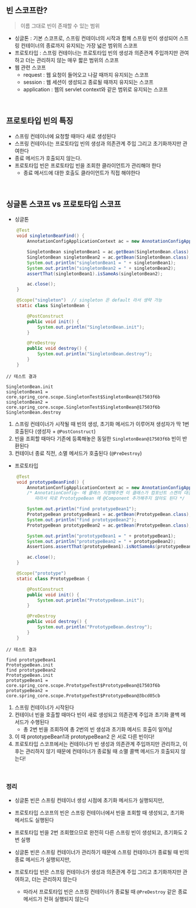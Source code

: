 ## 빈 스코프란?

> 이름 그대로 빈이 존재할 수 있는 범위

- 싱글톤 : 기본 스코프로, 스프링 컨테이너의 시작과 함께 스프링 빈이 생성되어 스프링 컨테이너의 종료까지 유지되는 가장 넓은 범위의 스코프
- 프로토타입 : 스프링 컨테이너는 프로토타입 빈의 생성과 의존관계 주입까지만 관여하고 더는 관리하지 않는 매우 짧은 범위의 스코프
- 웹 관련 스코프
  - request : 웹 요청이 들어오고 나갈 때까지 유지되는 스코프
  - session : 웹 세션이 생성되고 종료될 때까지 유지되는 스코프
  - application : 웹의 servlet context와 같은 범위로 유지되는 스코프

<br>

## 프로토타입 빈의 특징

- 스프링 컨테이너에 요청할 때마다 새로 생성된다
- 스프링 컨테이너는 프로토타입 빈의 생성과 의존관계 주입 그리고 초기화까지만 관여한다
- 종료 메서드가 호출되지 않는다.
- 프로토타입 빈은 프로토타입 빈을 조회한 클라이언트가 관리해야 한다
  - 종료 메서드에 대한 호출도 클라이언트가 직접 해야한다

<br>

## 싱글톤 스코프 vs 프로토타입 스코프

- 싱글톤

```java
    @Test
    void singletonBeanFind() {
        AnnotationConfigApplicationContext ac = new AnnotationConfigApplicationContext(SingletonBean.class);

        SingletonBean singletonBean1 = ac.getBean(SingletonBean.class);
        SingletonBean singletonBean2 = ac.getBean(SingletonBean.class);
        System.out.println("singletonBean1 = " + singletonBean1);
        System.out.println("singletonBean2 = " + singletonBean2);
        assertThat(singletonBean1).isSameAs(singletonBean2);

        ac.close();
    }

    @Scope("singleton")  // singleton 은 default 라서 생략 가능
    static class SingletonBean {

        @PostConstruct
        public void init() {
            System.out.println("SingletonBean.init");
        }

        @PreDestroy
        public void destroy() {
            System.out.println("SingletonBean.destroy");
        }
    }
```

```
// 테스트 결과

SingletonBean.init
singletonBean1 = core.spring_core.scope.SingletonTest$SingletonBean@17503f6b
singletonBean2 = core.spring_core.scope.SingletonTest$SingletonBean@17503f6b
SingletonBean.destroy
```

1. 스프링 컨테이너가 시작될 때 빈의 생성, 초기화 메서드가 이루어져 생성자가 딱 1번 호출된다 (생성자 + `@PostConstruct`)
2. 빈을 조회할 때마다 기존에 등록해놓은 동일한 `SingletonBean@17503f6b` 빈이 반환된다
3. 컨테이너 종료 직전, 소멸 메서드가 호출된다 (`@PreDestroy`)

- 프로토타입

```java
    @Test
    void prototypeBeanFind() {
        AnnotationConfigApplicationContext ac = new AnnotationConfigApplicationContext(PrototypeBean.class);
        /* AnnotationConfig~ 에 클래스 지정해주면 이 클래스가 컴포넌트 스캔의 대상처럼 동작하기 때문에 스프링 빈으로 등록해버린다.
           따라서 따로 PrototypeBean 에 @Component 추가해주지 않아도 된다 */

        System.out.println("find prototypeBean1");
        PrototypeBean prototypeBean1 = ac.getBean(PrototypeBean.class);
        System.out.println("find prototypeBean2");
        PrototypeBean prototypeBean2 = ac.getBean(PrototypeBean.class);

        System.out.println("prototypeBean1 = " + prototypeBean1);
        System.out.println("prototypeBean2 = " + prototypeBean2);
        Assertions.assertThat(prototypeBean1).isNotSameAs(prototypeBean2);

        ac.close();
    }

    @Scope("prototype")
    static class PrototypeBean {

        @PostConstruct
        public void init() {
            System.out.println("PrototypeBean.init");
        }

        @PreDestroy
        public void destroy() {
            System.out.println("PrototypeBean.destroy");
        }
    }
```

```
// 테스트 결과

find prototypeBean1
PrototypeBean.init
find prototypeBean2
PrototypeBean.init
prototypeBean1 = core.spring_core.scope.PrototypeTest$PrototypeBean@17503f6b
prototypeBean2 = core.spring_core.scope.PrototypeTest$PrototypeBean@3bcd05cb
```

1. 스프링 컨테이너가 시작된다
2. 컨테이너 빈을 호출할 때마다 빈이 새로 생성되고 의존관계 주입과 초기화 콜백 메서드가 수행된다<br>
   - 총 2번 빈을 조회하여 총 2번의 빈 생성과 초기화 메서드 호출이 일어남
3. 이 때 prototypeBean1과 prototypeBean2 은 서로 다른 빈이다!
4. 프로토타입 스코프에서는 컨테이너가 빈 생성과 의존관계 주입까지만 관리하고, 이후는 관리하지 않기 때문에 컨테이너가 종료될 때 소멸 콜백 메서드가 호출되지 않는다!

<br>

### 정리
- 싱글톤 빈은 스프링 컨테이너 생성 시점에 초기화 메서드가 실행되지만, 
- 프로토타입 스코프의 빈은 스프링 컨테이너에서 빈을 조회할 때 생성되고, 초기화 메서드도 실행된다


- 프로토타입 빈을 2번 조회했으므로 완전히 다른 스프링 빈이 생성되고, 초기화도 2번 실행


- 싱글톤 빈은 스프링 컨테이너가 관리하기 때문에 스프링 컨테이너가 종료될 때 빈의 종료 메서드가 실행되지만,
- 프로토타입 빈은 스프링 컨테이너가 생성과 의존관계 주입 그리고 초기화까지만 관여하고, 더는 관리하지 않는다
  - 따라서 프로토타입 빈은 스프링 컨테이너가 종료될 때 `@PreDestroy` 같은 종료 메서드가 전혀 실행되지 않는다


